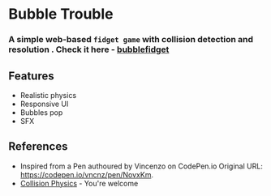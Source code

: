 # Bubble Trouble
### A simple web-based `fidget game` with collision detection and resolution . Check it here - [bubblefidget](https://bubblefidget.netlify.app/)
## Features
- Realistic physics
- Responsive UI
- Bubbles pop
- SFX
## References
- Inspired from a Pen authoured by Vincenzo on CodePen.io Original URL: https://codepen.io/vncnz/pen/NovxKm.
-  [Collision Physics](https://gist.github.com/christopher4lis/f9ccb589ee8ecf751481f05a8e59b1dc) - You're welcome 
